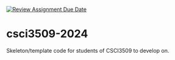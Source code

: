 [![Review Assignment Due Date](https://classroom.github.com/assets/deadline-readme-button-22041afd0340ce965d47ae6ef1cefeee28c7c493a6346c4f15d667ab976d596c.svg)](https://classroom.github.com/a/cU5K5-bZ)
# csci3509-2024
Skeleton/template code for students of CSCI3509 to develop on.
